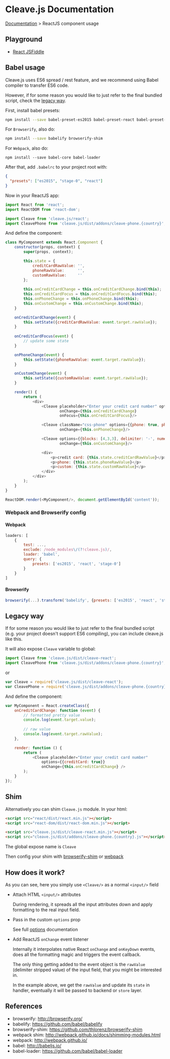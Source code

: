 # Cleave.js Documentation 

[Documentation](https://github.com/nosir/cleave.js/blob/master/doc/doc.md) > ReactJS component usage

## Playground

- [React JSFiddle](https://jsfiddle.net/nosir/gLLsrxxf/)

## Babel usage

Cleave.js uses ES6 spread / rest feature, and we recommend using Babel compiler to transfer ES6 code.

However, if for some reason you would like to just refer to the final bundled script, check the [legacy way](#legacy-way).

First, install babel presets:

```bash
npm install --save babel-preset-es2015 babel-preset-react babel-preset-stage-0
```

For `Browserify`, also do:

```bash
npm install --save babelify browserify-shim
```

For `Webpack`, also do:

```bask
npm install --save babel-core babel-loader
```

After that, add `.babelrc` to your project root with:

```json
{
  "presets": ["es2015", "stage-0", "react"]
}
```

Now in your ReactJS app:

```js
import React from 'react';
import ReactDOM from 'react-dom';

import Cleave from 'cleave.js/react';
import CleavePhone from 'cleave.js/dist/addons/cleave-phone.{country}';
```

And define the component:

```js
class MyComponent extends React.Component {
    constructor(props, context) {
        super(props, context);

        this.state = {
            creditCardRawValue: '',
            phoneRawValue:      '',
            customRawValue:     ''
        };
        
        this.onCreditCardChange = this.onCreditCardChange.bind(this);
        this.onCreditCardFocus = this.onCreditCardFocus.bind(this);
        this.onPhoneChange = this.onPhoneChange.bind(this);
        this.onCustomChange = this.onCustomChange.bind(this);
    }

    onCreditCardChange(event) {
        this.setState({creditCardRawValue: event.target.rawValue});
    }
    
    onCreditCardFocus(event) {
        // update some state
    }

    onPhoneChange(event) {
        this.setState({phoneRawValue: event.target.rawValue});
    }

    onCustomChange(event) {
        this.setState({customRawValue: event.target.rawValue});
    }

    render() {
        return (
            <div>
                <Cleave placeholder="Enter your credit card number" options={{creditCard: true}}
                        onChange={this.onCreditCardChange}
                        onFocus={this.onCreditCardFocus}/>

                <Cleave className="css-phone" options={{phone: true, phoneRegionCode: 'AU'}}
                        onChange={this.onPhoneChange}/>

                <Cleave options={{blocks: [4,3,3], delimiter: '-', numericOnly: true}}
                        onChange={this.onCustomChange}/>

                <div>
                    <p>credit card: {this.state.creditCardRawValue}</p>
                    <p>phone: {this.state.phoneRawValue}</p>
                    <p>custom: {this.state.customRawValue}</p>
                </div>
            </div>
        );
    }
}

ReactDOM.render(<MyComponent/>, document.getElementById('content'));
```

### Webpack and Browserify config

#### Webpack

```js
loaders: [
    {
        test: ...,
        exclude: /node_modules\/(?!cleave.js)/,
        loader: 'babel',
        query: {
            presets: ['es2015', 'react', 'stage-0']
        }
    }
]
```

#### Browserify

```js
browserify(...).transform('babelify', {presets: ['es2015', 'react', 'stage-0']})...
```

## Legacy way

If for some reason you would like to just refer to the final bundled script (e.g. your project doesn't support ES6 compiling), you can include cleave.js like this.

It will also expose `Cleave` variable to global:

```js
import Cleave from 'cleave.js/dist/cleave-react';
import CleavePhone from 'cleave.js/dist/addons/cleave-phone.{country}';
```

or

```js
var Cleave = require('cleave.js/dist/cleave-react');
var CleavePhone = require('cleave.js/dist/addons/cleave-phone.{country}');
```

And define the component:

```js
var MyComponent = React.createClass({
    onCreditCardChange: function (event) {
        // formatted pretty value
        console.log(event.target.value);
        
        // raw value
        console.log(event.target.rawValue);
    },

    render: function () {
        return (
            <Cleave placeholder="Enter your credit card number"
                options={{creditCard: true}}
                onChange={this.onCreditCardChange} />
        );
    }
});
```

## Shim

Alternatively you can shim `Cleave.js` module. In your html:

```html
<script src="react/dist/react.min.js"></script>
<script src="react-dom/dist/react-dom.min.js"></script>

<script src="cleave.js/dist/cleave-react.min.js"></script>
<script src="cleave.js/dist/addons/cleave-phone.{country}.js"></script>
```

The global expose name is `Cleave`

Then config your shim with [browserify-shim](https://github.com/thlorenz/browserify-shim) or [webpack](http://webpack.github.io/docs/shimming-modules.html)

## How does it work?

As you can see, here you simply use `<Cleave/>` as a normal `<input/>` field 

- Attach HTML `<input/>` attributes

    During rendering, it spreads all the input attributes down and apply formatting to the real input field.

- Pass in the custom `options` prop

    See full [options](https://github.com/nosir/cleave.js/blob/master/doc/options.md) documentation

- Add ReactJS `onChange` event listener

    Internally it interpolates native React `onChange` and `onKeyDown` events, does all the formatting magic and triggers the event callback.
    
    The only thing getting added to the event object is the `rawValue` (delimiter stripped value) of the input field, that you might be interested in.
    
    In the example above, we get the `rawValue` and update its `state` in handler, eventually it will be passed to backend or `store` layer.

## References

- browserify: http://browserify.org/
- babelify: https://github.com/babel/babelify
- browserify-shim: https://github.com/thlorenz/browserify-shim
- webpack shim: http://webpack.github.io/docs/shimming-modules.html
- webpack: http://webpack.github.io/
- babel: http://babeljs.io/
- babel-loader: https://github.com/babel/babel-loader
